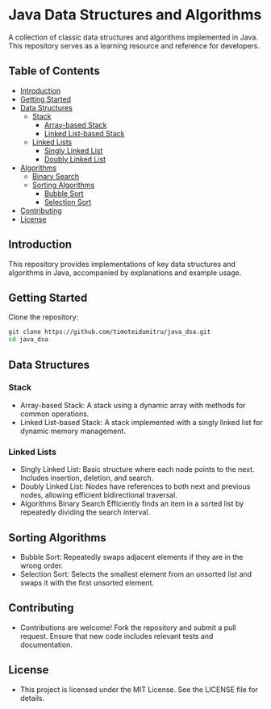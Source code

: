 # Java Data Structures and Algorithms

A collection of classic data structures and algorithms implemented in Java. This repository serves as a learning resource and reference for developers.

## Table of Contents

- [Introduction](#introduction)
- [Getting Started](#getting-started)
- [Data Structures](#data-structures)
    - [Stack](#stack)
        - [Array-based Stack](#array-based-stack)
        - [Linked List-based Stack](#linked-list-based-stack)
    - [Linked Lists](#linked-lists)
        - [Singly Linked List](#singly-linked-list)
        - [Doubly Linked List](#doubly-linked-list)
- [Algorithms](#algorithms)
    - [Binary Search](#binary-search)
    - [Sorting Algorithms](#sorting-algorithms)
        - [Bubble Sort](#bubble-sort)
        - [Selection Sort](#selection-sort)
- [Contributing](#contributing)
- [License](#license)

## Introduction

This repository provides implementations of key data structures and algorithms in Java, accompanied by explanations and example usage.

## Getting Started

Clone the repository:

```bash
git clone https://github.com/timoteidumitru/java_dsa.git
cd java_dsa
```

## Data Structures
### Stack
- Array-based Stack: A stack using a dynamic array with methods for common operations.
- Linked List-based Stack: A stack implemented with a singly linked list for dynamic memory management.
### Linked Lists
  - Singly Linked List: Basic structure where each node points to the next. Includes insertion, deletion, and search.
  - Doubly Linked List: Nodes have references to both next and previous nodes, allowing efficient bidirectional traversal.
  - Algorithms Binary Search
  Efficiently finds an item in a sorted list by repeatedly dividing the search interval.

## Sorting Algorithms
- Bubble Sort: Repeatedly swaps adjacent elements if they are in the wrong order.
- Selection Sort: Selects the smallest element from an unsorted list and swaps it with the first unsorted element.

## Contributing
 - Contributions are welcome! Fork the repository and submit a pull request. Ensure that new code includes relevant tests and documentation.

## License
 - This project is licensed under the MIT License. See the LICENSE file for details.
